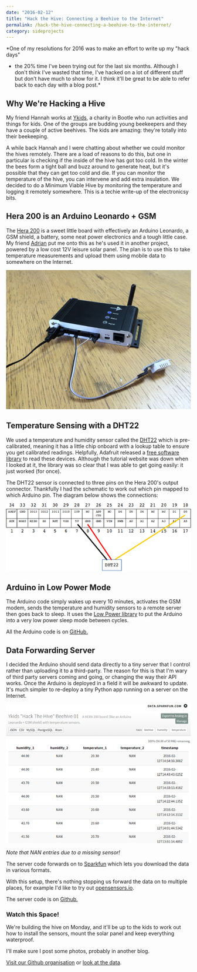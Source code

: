 ```yaml
---
date: "2016-02-12"
title: "Hack the Hive: Connecting a Beehive to the Internet"
permalink: /hack-the-hive-connecting-a-beehive-to-the-internet/
category: sideprojects
---
```


*One of my resolutions for 2016 was to make an effort to write up my "hack days"
- the 20% time I've been trying out for the last six months. Although I don't
think I've wasted that time, I've hacked on a lot of different stuff but don't
have much to show for it. I think it'll be great to be able to refer back to
each day with a blog post.*

## Why We're Hacking a Hive

My friend Hannah works at [Ykids][ykids], a charity in Bootle who run activities and
things for kids. One of the groups are budding young beekeepers and they have
a couple of active beehives. The kids are amazing: they're totally into their
beekeeping.

A while back Hannah and I were chatting about whether we could monitor the
hives remotely. There are a load of reasons to do this, but one in particular
is checking if the inside of the hive has got too cold. In the winter the bees
form a tight ball and buzz around to generate heat, but it's possible that they
can get too cold and die. If you can monitor the temperature of the hive, you
can intervene and add extra insulation. We decided to do a Minimum Viable Hive
by monitoring the temperature and logging it remotely somewhere. This is a
techie write-up of the electronicsy bits.

## Hera 200 is an Arduino Leonardo + GSM

The [Hera 200][hera-200] is a sweet little board with effectively an Arduino Leonardo,
a GSM shield, a battery, some neat power electronics and a tough little case.
My friend [Adrian][adrian] put me onto this as he's used it in another project,
powered by a low cost 12V leisure solar panel. The plan is to use this to
take temperature measurements and upload them using mobile data to somewhere on
the Internet.

![Hera 200 board](/img/hera-200-board.jpg)

## Temperature Sensing with a DHT22

We used a temperature and humidity sensor called the [DHT22][dht22] which is
pre-calibrated, meaning it has a little chip onboard with a lookup table to
ensure you get calibrated readings. Helpfully, Adafruit released a [free
software library][adafruit-dht22-library] to read these devices. Although the tutorial
website was down when I looked at it, the library was so clear that I was able
to get going easily: it just worked (for once).

The DHT22 sensor is connected to three pins on the Hera 200's output connector.
Thankfully I had the schematic to work out which pin mapped to which Arduino
pin. The diagram below shows the connections:

![Hera 200 Connector](/img/hera-200-connector.png)

## Arduino in Low Power Mode

The Arduino code simply wakes up every 10 minutes, activates the GSM modem,
sends the temperature and humidity sensors to a remote server then goes back
to sleep. It uses the [Low Power library][low-power-library] to put the Arduino into
a very low power sleep mode between cycles.

All the Arduino code is on [GitHub.][arduino-repo]

## Data Forwarding Server

I decided the Arduino should send data directly to a tiny server that I control
rather than uploading it to a third-party. The reason for this is that I'm wary
of third party servers coming and going, or changing the way their API works.
Once the Arduino is deployed in a field it will be awkward to update. It's much
simpler to re-deploy a tiny Python app running on a server on the Internet.

![Sparkfun data hub](/img/sparkfun-data-feed.png)

*Note that NAN entries due to a missing sensor!*

The server code forwards on to [Sparkfun][sparkfun-data-feed] which lets you
download the data in various formats.

With this setup, there's nothing stopping us forward the data on to multiple
places, for example I'd like to try out [opensensors.io][opensensors].

The server code is on [Github.][data-receiver-repo]

### Watch this Space!

We're building the hive on Monday, and it'll be up to the kids to work out how
to install the sensors, mount the solar panel and keep everything waterproof.

I'll make sure I post some photos, probably in another blog.

[Visit our Github organisation][github-organisation] or
[look at the data][sparkfun-data-feed].

[ykids]: http://www.ykids.co.uk/
[hera-200]: https://www.eseye.com/hera200/
[adafruit-dht22-library]: https://github.com/adafruit/DHT-sensor-library
[dht22]: https://www.adafruit.com/products/385
[adrian]: http://www.mcqn.net/mcfilter/
[low-power-library]: https://github.com/rocketscream/Low-Power
[opensensors]: https://www.opensensors.io/
[arduino-repo]: https://github.com/HackTheHive/arduino-gsm-upload-measurements
[data-receiver-repo]: https://github.com/HackTheHive/python-data-receiver
[github-organisation]: https://github.com/HackTheHive
[sparkfun-data-feed]: https://data.sparkfun.com/streams/QG8QpXOX9mInr1D5DoAj
